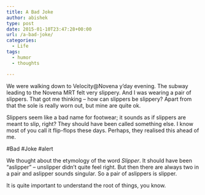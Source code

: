 ```yaml
---
title: A Bad Joke
author: abishek
type: post
date: 2015-01-10T23:47:28+00:00
url: /a-bad-joke/
categories:
  - Life
tags:
  - humor
  - thoughts

---
```

We were walking down to Velocity@Novena y&#8217;day evening. The subway leading to the Novena MRT felt very slippery. And I was wearing a pair of slippers. That got me thinking &#8211; how can slippers be slippery? Apart from that the sole is really worn out, but mine are quite ok.

Slippers seem like a bad name for footwear; it sounds as if slippers are meant to slip, right? They should have been called something else. I know most of you call it flip-flops these days. Perhaps, they realised this ahead of me.

#Bad #Joke #alert

We thought about the etymology of the word _Slipper_. It should have been &#8220;aslipper&#8221; &#8211; unslipper didn&#8217;t quite feel right. But then there are always two in a pair and aslipper sounds singular. So a pair of aslippers is slipper.

It is quite important to understand the root of things, you know.